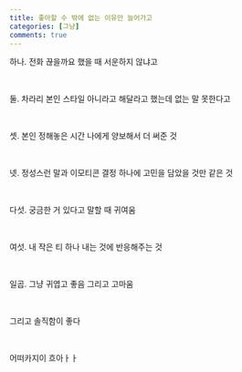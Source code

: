 ```yaml
---
title: 좋아할 수 밖에 없는 이유만 늘어가고
categories: [그냥]
comments: true
---
```


하나. 전화 끊을까요 했을 때 서운하지 않냐고

​

둘. 차라리 본인 스타일 아니라고 해달라고 했는데 없는 말 못한다고

​

셋. 본인 정해놓은 시간 나에게 양보해서 더 써준 것

​

넷. 정성스런 말과 이모티콘 결정 하나에 고민을 담았을 것만 같은 것

​

다섯. 궁금한 거 있다고 말할 때 귀여움

​

여섯. 내 작은 티 하나 내는 것에 반응해주는 것

​

일곱. 그냥 귀엽고 좋음 그리고 고마움

​

그리고 솔직함이 좋다

​

어떠카지이 흐아ㅏㅏ
